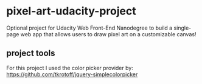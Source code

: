 # pixel-art-udacity-project
Optional project for Udacity Web Front-End Nanodegree to build a single-page web app that allows users to draw pixel art on a customizable canvas!

## project tools
For this project I used the color picker provider by:
https://github.com/tkrotoff/jquery-simplecolorpicker

